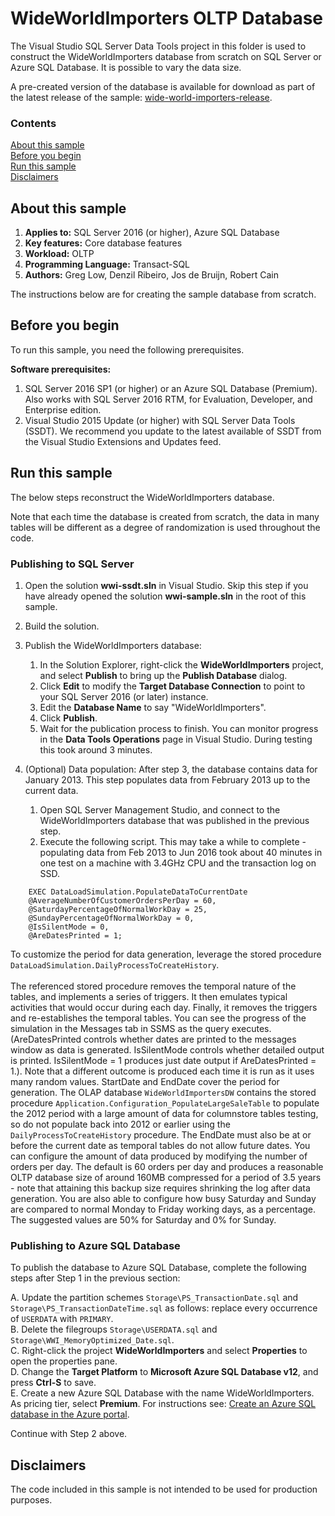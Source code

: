 # WideWorldImporters OLTP Database

The Visual Studio SQL Server Data Tools project in this folder is used to construct the WideWorldImporters database from scratch on SQL Server or Azure SQL Database. It is possible to vary the data size.

A pre-created version of the database is available for download as part of the latest release of the sample: [wide-world-importers-release](https://aka.ms/wwi).

### Contents

[About this sample](#about-this-sample)<br/>
[Before you begin](#before-you-begin)<br/>
[Run this sample](#run-this-sample)<br/>
[Disclaimers](#disclaimers)<br/>


<a name=about-this-sample></a>

## About this sample

<!-- Delete the ones that don't apply -->
1. **Applies to:** SQL Server 2016 (or higher), Azure SQL Database 
1. **Key features:** Core database features
1. **Workload:** OLTP
1. **Programming Language:** Transact-SQL
1. **Authors:** Greg Low, Denzil Ribeiro, Jos de Bruijn, Robert Cain

The instructions below are for creating the sample database from scratch.


<a name=before-you-begin></a>

## Before you begin

To run this sample, you need the following prerequisites.

**Software prerequisites:**

1. SQL Server 2016 SP1 (or higher) or an Azure SQL Database (Premium). Also works with SQL Server 2016 RTM, for Evaluation, Developer, and Enterprise edition.
2. Visual Studio 2015 Update (or higher) with SQL Server Data Tools (SSDT). We recommend you update to the latest available of SSDT from the Visual Studio Extensions and Updates feed.


<a name=run-this-sample></a>

## Run this sample

The below steps reconstruct the WideWorldImporters database.

Note that each time the database is created from scratch, the data in many tables will be different as a degree of randomization is used throughout the code.

<!-- Step by step instructions. Here's a few examples -->

### Publishing to SQL Server

1. Open the solution **wwi-ssdt.sln** in Visual Studio. Skip this step if you have already opened the solution **wwi-sample.sln** in the root of this sample.

2. Build the solution.

3. Publish the WideWorldImporters database:
    1. In the Solution Explorer, right-click the **WideWorldImporters** project, and select **Publish** to bring up the **Publish Database** dialog.
    1. Click **Edit** to modify the **Target Database Connection** to point to your SQL Server 2016 (or later) instance.
    1. Edit the **Database Name** to say "WideWorldImporters".
    1. Click **Publish**.
    1. Wait for the publication process to finish. You can monitor progress in the **Data Tools Operations** page in Visual Studio. During testing this took around 3 minutes.

4. (Optional) Data population: After step 3, the database contains data for January 2013. This step populates data from February 2013 up to the current data.
    1. Open SQL Server Management Studio, and connect to the WideWorldImporters database that was published in the previous step.
    1. Execute the following script. This may take a while to complete - populating data from Feb 2013 to Jun 2016 took about 40 minutes in one test on a machine with 3.4GHz CPU and the transaction log on SSD.

```
    EXEC DataLoadSimulation.PopulateDataToCurrentDate
    @AverageNumberOfCustomerOrdersPerDay = 60,
    @SaturdayPercentageOfNormalWorkDay = 25,
    @SundayPercentageOfNormalWorkDay = 0,
    @IsSilentMode = 0,
    @AreDatesPrinted = 1;
```

To customize the period for data generation, leverage the stored procedure `DataLoadSimulation.DailyProcessToCreateHistory`.
<br/><br/>The referenced stored procedure removes the temporal nature of the tables, and implements a series of triggers. It then emulates typical activities that would occur during each day. Finally, it removes the triggers and re-establishes the temporal tables. You can see the progress of the simulation in the Messages tab in SSMS as the query executes. (AreDatesPrinted controls whether dates are printed to the messages window as data is generated. IsSilentMode controls whether detailed output is printed. IsSilentMode = 1 produces just date output if AreDatesPrinted = 1.).
Note that a different outcome is produced each time it is run as it uses many random values.
StartDate and EndDate cover the period for generation. The OLAP database `WideWorldImportersDW` contains the stored procedure  `Application.Configuration_PopulateLargeSaleTable` to populate the 2012 period with a large amount of data for columnstore tables testing, so do not populate back into 2012 or earlier using the `DailyProcessToCreateHistory` procedure. The EndDate must also be at or before the current date as temporal tables do not allow future dates.
You can configure the amount of data produced by modifying the number of orders per day. The default is 60 orders per day and produces a reasonable OLTP database size of around 160MB compressed for a period of 3.5 years - note that attaining this backup size requires shrinking the log after data generation. You are also able to configure how busy Saturday and Sunday are compared to normal Monday to Friday working days, as a percentage. The suggested values are 50% for Saturday and 0% for Sunday.

### Publishing to Azure SQL Database

To publish the database to Azure SQL Database, complete the following steps after Step 1 in the previous section:

A. Update the partition schemes `Storage\PS_TransactionDate.sql` and `Storage\PS_TransactionDateTime.sql` as follows: replace every occurrence of `USERDATA` with `PRIMARY`.<br/>
B. Delete the filegroups `Storage\USERDATA.sql` and `Storage\WWI_MemoryOptimized_Date.sql`.<br/>
C. Right-click the project **WideWorldImporters** and select **Properties** to open the properties pane.<br/>
D. Change the **Target Platform** to **Microsoft Azure SQL Database v12**, and press **Ctrl-S** to save.<br/>
E. Create a new Azure SQL Database with the name WideWorldImporters. As pricing tier, select **Premium**. For instructions see: [Create an Azure SQL database in the Azure portal](https://docs.microsoft.com/azure/sql-database/sql-database-get-started-portal).

Continue with Step 2 above.

<a name=disclaimers></a>

## Disclaimers
The code included in this sample is not intended to be used for production purposes.
